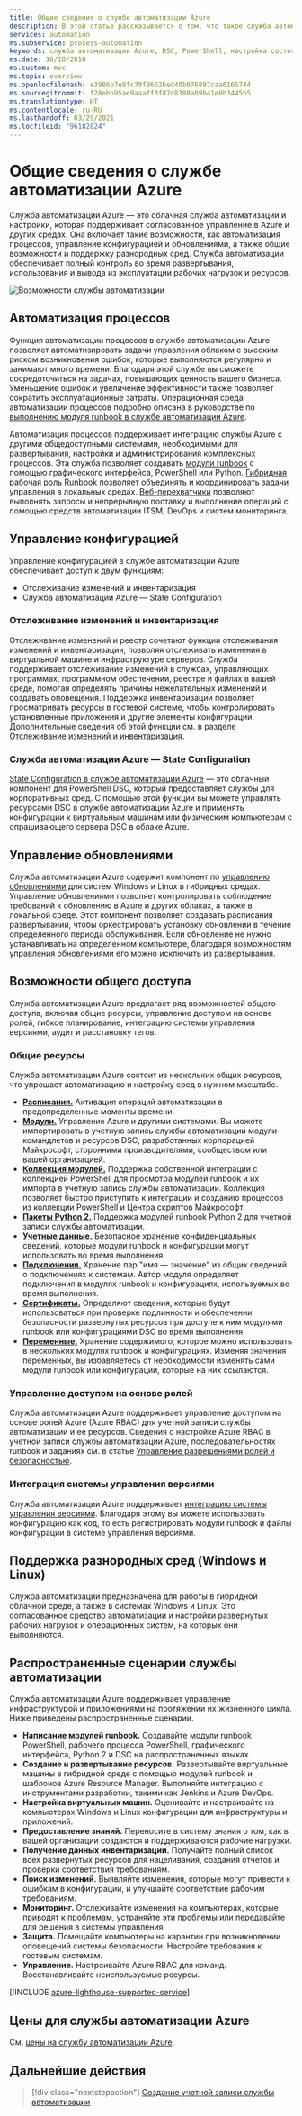 ```yaml
---
title: Общие сведения о службе автоматизации Azure
description: В этой статье рассказывается о том, что такое служба автоматизации Azure и как ее использовать для автоматизации жизненного цикла инфраструктуры и приложений.
services: automation
ms.subservice: process-automation
keywords: служба автоматизации Azure, DSC, PowerShell, настройка состояния, управление обновлениями, отслеживание изменений, DSC, инвентаризация, модули runbook, Python, графический интерфейс
ms.date: 10/18/2018
ms.custom: mvc
ms.topic: overview
ms.openlocfilehash: e3986b7e8fc70f8662bed40b076897caa6165744
ms.sourcegitcommit: f28ebb95ae9aaaff3f87d8388a09b41e0b3445b5
ms.translationtype: HT
ms.contentlocale: ru-RU
ms.lasthandoff: 03/29/2021
ms.locfileid: "96182824"
---
```

# <a name="an-introduction-to-azure-automation"></a>Общие сведения о службе автоматизации Azure

Служба автоматизации Azure — это облачная служба автоматизации и настройки, которая поддерживает согласованное управление в Azure и других средах. Она включает такие возможности, как автоматизация процессов, управление конфигурацией и обновлениями, а также общие возможности и поддержку разнородных сред. Служба автоматизации обеспечивает полный контроль во время развертывания, использования и вывода из эксплуатации рабочих нагрузок и ресурсов.

![Возможности службы автоматизации](media/automation-overview/automation-overview.png)

## <a name="process-automation"></a>Автоматизация процессов

Функция автоматизации процессов в службе автоматизации Azure позволяет автоматизировать задачи управления облаком с высоким риском возникновения ошибок, которые выполняются регулярно и занимают много времени. Благодаря этой службе вы сможете сосредоточиться на задачах, повышающих ценность вашего бизнеса. Уменьшение ошибок и увеличение эффективности также позволяет сократить эксплуатационные затраты. Операционная среда автоматизации процессов подробно описана в руководстве по [выполнению модуля runbook в службе автоматизации Azure](automation-runbook-execution.md).

Автоматизация процессов поддерживает интеграцию службы Azure с другими общедоступными системами, необходимыми для развертывания, настройки и администрирования комплексных процессов. Эта служба позволяет создавать [модули runbook](automation-runbook-types.md) с помощью графического интерфейса, PowerShell или Python. [Гибридная рабочая роль Runbook](automation-hybrid-runbook-worker.md) позволяет объединять и координировать задачи управления в локальных средах. [Веб-перехватчики](automation-webhooks.md) позволяют выполнять запросы и непрерывную поставку и выполнение операций с помощью средств автоматизации ITSM, DevOps и систем мониторинга. 

## <a name="configuration-management"></a>Управление конфигурацией

Управление конфигурацией в службе автоматизации Azure обеспечивает доступ к двум функциям:

* Отслеживание изменений и инвентаризация
* Служба автоматизации Azure — State Configuration

### <a name="change-tracking-and-inventory"></a>Отслеживание изменений и инвентаризация

Отслеживание изменений и реестр сочетают функции отслеживания изменений и инвентаризации, позволяя отслеживать изменения в виртуальной машине и инфраструктуре серверов. Служба поддерживает отслеживание изменений в службах, управляющих программах, программном обеспечении, реестре и файлах в вашей среде, помогая определять причины нежелательных изменений и создавать оповещения. Поддержка инвентаризации позволяет просматривать ресурсы в гостевой системе, чтобы контролировать установленные приложения и другие элементы конфигурации. Дополнительные сведения об этой функции см. в разделе [Отслеживание изменений и инвентаризация](change-tracking/overview.md).

### <a name="azure-automation-state-configuration"></a>Служба автоматизации Azure — State Configuration

[State Configuration в службе автоматизации Azure](automation-dsc-overview.md) — это облачный компонент для PowerShell DSC, который предоставляет службы для корпоративных сред. С помощью этой функции вы можете управлять ресурсами DSC в службе автоматизации Azure и применять конфигурации к виртуальным машинам или физическим компьютерам с опрашивающего сервера DSC в облаке Azure. 

## <a name="update-management"></a>Управление обновлениями

Служба автоматизации Azure содержит компонент по [управлению обновлениями](./update-management/overview.md) для систем Windows и Linux в гибридных средах. Управление обновлениями позволяет контролировать соблюдение требований к обновлению в Azure и других облаках, а также в локальной среде. Этот компонент позволяет создавать расписания развертываний, чтобы оркестрировать установку обновлений в течение определенного периода обслуживания. Если обновление не нужно устанавливать на определенном компьютере, благодаря возможностям управления обновлениями его можно исключить из развертывания.

## <a name="shared-capabilities"></a>Возможности общего доступа

Служба автоматизации Azure предлагает ряд возможностей общего доступа, включая общие ресурсы, управление доступом на основе ролей, гибкое планирование, интеграцию системы управления версиями, аудит и расстановку тегов.

### <a name="shared-resources"></a><a name="shared-resources"></a>Общие ресурсы

Служба автоматизации Azure состоит из нескольких общих ресурсов, что упрощает автоматизацию и настройку сред в нужном масштабе.

* **[Расписания.](./shared-resources/schedules.md)** Активация операций автоматизации в предопределенные моменты времени.
* **[Модули.](./shared-resources/modules.md)** Управление Azure и другими системами. Вы можете импортировать в учетную запись службы автоматизации модули командлетов и ресурсов DSC, разработанных корпорацией Майкрософт, сторонними производителями, сообществом или вашей организацией.
* **[Коллекция модулей.](automation-runbook-gallery.md)** Поддержка собственной интеграции с коллекцией PowerShell для просмотра модулей runbook и их импорта в учетную запись службы автоматизации. Коллекция позволяет быстро приступить к интеграции и созданию процессов из коллекции PowerShell и Центра скриптов Майкрософт.
* **[Пакеты Python 2.](python-packages.md)** Поддержка модулей runbook Python 2 для учетной записи службы автоматизации.
* **[Учетные данные.](./shared-resources/credentials.md)** Безопасное хранение конфиденциальных сведений, которые модули runbook и конфигурации могут использовать во время выполнения.
* **[Подключения.](automation-connections.md)** Хранение пар "имя — значение" из общих сведений о подключениях к системам. Автор модуля определяет подключения в модулях runbook и конфигурациях, используемых во время выполнения.
* **[Сертификаты.](./shared-resources/certificates.md)** Определяют сведения, которые будут использоваться при проверке подлинности и обеспечении безопасности развернутых ресурсов при доступе к ним модулями runbook или конфигурациями DSC во время выполнения. 
* **[Переменные.](./shared-resources/variables.md)** Хранение содержимого, которое можно использовать в нескольких модулях runbook и конфигурациях. Изменяя значения переменных, вы избавляетесь от необходимости изменять сами модули runbook или конфигурации, которые на них ссылаются.

### <a name="role-based-access-control"></a>Управление доступом на основе ролей

Служба автоматизации Azure поддерживает управление доступом на основе ролей Azure (Azure RBAC) для учетной записи службы автоматизации и ее ресурсов. Сведения о настройке Azure RBAC в учетной записи службы автоматизации Azure, последовательностях runbook и заданиях см. в статье [Управление разрешениями ролей и безопасностью](automation-role-based-access-control.md).

### <a name="source-control-integration"></a>Интеграция системы управления версиями

Служба автоматизации Azure поддерживает [интеграцию системы управления версиями](source-control-integration.md). Благодаря этому вы можете использовать конфигурацию как код, то есть регистрировать модули runbook и файлы конфигурации в системе управления версиями.

## <a name="heterogeneous-support-windows-and-linux"></a>Поддержка разнородных сред (Windows и Linux)

Служба автоматизации предназначена для работы в гибридной облачной среде, а также в системах Windows и Linux. Это согласованное средство автоматизации и настройки развернутых рабочих нагрузок и операционных систем, на которых они выполняются.

## <a name="common-scenarios-for-automation"></a>Распространенные сценарии службы автоматизации

Служба автоматизации Azure поддерживает управление инфраструктурой и приложениями на протяжении их жизненного цикла. Ниже приведены распространенные сценарии.

* **Написание модулей runbook.** Создавайте модули runbook PowerShell, рабочего процесса PowerShell, графического интерфейса, Python 2 и DSC на распространенных языках. 
* **Создание и развертывание ресурсов.** Развертывайте виртуальные машины в гибридной среде с помощью модулей runbook и шаблонов Azure Resource Manager. Выполняйте интеграцию с инструментами разработки, такими как Jenkins и Azure DevOps.
* **Настройка виртуальных машин.** Оценивайте и настраивайте на компьютерах Windows и Linux конфигурации для инфраструктуры и приложений.
* **Предоставление знаний.** Переносите в систему знания о том, как в вашей организации создаются и поддерживаются рабочие нагрузки. 
* **Получение данных инвентаризации.** Получайте полный список всех развернутых ресурсов для нацеливания, создания отчетов и проверки соответствия требованиям. 
* **Поиск изменений.** Выявляйте изменения, которые могут привести к ошибкам в конфигурации, и улучшайте соответствие рабочим требованиям.
* **Мониторинг.** Отслеживайте изменения на компьютерах, которые приводят к проблемам, устраняйте эти проблемы или передавайте для решения в системы управления.
* **Защита.** Помещайте компьютеры на карантин при возникновении оповещений системы безопасности. Настройте требования к гостевым системам.
* **Управление.** Настраивайте Azure RBAC для команд. Восстанавливайте неиспользуемые ресурсы.

[!INCLUDE [azure-lighthouse-supported-service](../../includes/azure-lighthouse-supported-service.md)]

## <a name="pricing-for-azure-automation"></a>Цены для службы автоматизации Azure

См. [цены на службу автоматизации Azure](https://azure.microsoft.com/pricing/details/automation/).

## <a name="next-steps"></a>Дальнейшие действия

> [!div class="nextstepaction"]
> [Создание учетной записи службы автоматизации](automation-quickstart-create-account.md)